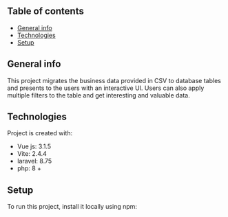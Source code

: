 ## Table of contents
* [General info](#general-info)
* [Technologies](#technologies)
* [Setup](#setup)

## General info
This project migrates the business data provided in CSV to database tables and presents to the users with an interactive UI. Users can also apply multiple filters to the table and get interesting and valuable data. 
	
## Technologies
Project is created with:
* Vue js: 3.1.5
* Vite: 2.4.4
* laravel: 8.75
* php: 8 +
	
## Setup
To run this project, install it locally using npm:

```

```
